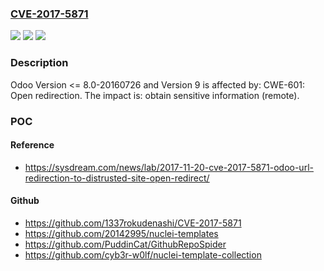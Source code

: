 ### [CVE-2017-5871](https://cve.mitre.org/cgi-bin/cvename.cgi?name=CVE-2017-5871)
![](https://img.shields.io/static/v1?label=Product&message=n%2Fa&color=blue)
![](https://img.shields.io/static/v1?label=Version&message=n%2Fa%20&color=brightgreen)
![](https://img.shields.io/static/v1?label=Vulnerability&message=n%2Fa&color=brightgreen)

### Description

Odoo Version <= 8.0-20160726 and Version 9 is affected by: CWE-601: Open redirection. The impact is: obtain sensitive information (remote).

### POC

#### Reference
- https://sysdream.com/news/lab/2017-11-20-cve-2017-5871-odoo-url-redirection-to-distrusted-site-open-redirect/

#### Github
- https://github.com/1337rokudenashi/CVE-2017-5871
- https://github.com/20142995/nuclei-templates
- https://github.com/PuddinCat/GithubRepoSpider
- https://github.com/cyb3r-w0lf/nuclei-template-collection

